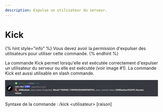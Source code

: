 ```yaml
---
description: Expulse un utilisateur du serveur.
---
```


# Kick

{% hint style="info" %}
Vous devez avoir la permission d'expulser des utilisateurs pour utiliser cette commande.
{% endhint %}

La commande Kick permet lorsqu'elle est exécutée correctement d'expulser un utilisateur du serveur ou elle est exécutée (voir image #1). La commande Kick est aussi utilisable en slash commande.

![Image #1](../../../.gitbook/assets/Kick.png)

Syntaxe de la commande : /kick \<utilisateur> \[raison]
